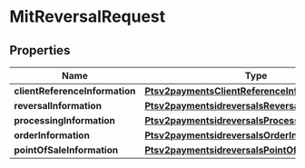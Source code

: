 
# MitReversalRequest

## Properties
Name | Type | Description | Notes
------------ | ------------- | ------------- | -------------
**clientReferenceInformation** | [**Ptsv2paymentsClientReferenceInformation**](Ptsv2paymentsClientReferenceInformation.md) |  |  [optional]
**reversalInformation** | [**Ptsv2paymentsidreversalsReversalInformation**](Ptsv2paymentsidreversalsReversalInformation.md) |  |  [optional]
**processingInformation** | [**Ptsv2paymentsidreversalsProcessingInformation**](Ptsv2paymentsidreversalsProcessingInformation.md) |  |  [optional]
**orderInformation** | [**Ptsv2paymentsidreversalsOrderInformation**](Ptsv2paymentsidreversalsOrderInformation.md) |  |  [optional]
**pointOfSaleInformation** | [**Ptsv2paymentsidreversalsPointOfSaleInformation**](Ptsv2paymentsidreversalsPointOfSaleInformation.md) |  |  [optional]



